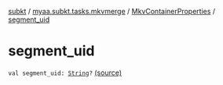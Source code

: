 [subkt](../../index.md) / [myaa.subkt.tasks.mkvmerge](../index.md) / [MkvContainerProperties](index.md) / [segment_uid](./segment_uid.md)

# segment_uid

`val segment_uid: `[`String`](https://kotlinlang.org/api/latest/jvm/stdlib/kotlin/-string/index.html)`?` [(source)](https://github.com/Myaamori/SubKt/blob/0.1.8/src/main/kotlin/myaa/subkt/tasks/mkvmerge/mkvmerge.kt#L62)